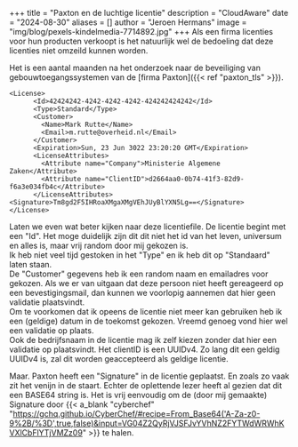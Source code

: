 +++
title = "Paxton en de luchtige licentie"
description = "CloudAware"
date = "2024-08-30"
aliases = []
author = "Jeroen Hermans"
image = "img/blog/pexels-kindelmedia-7714892.jpg"
+++
Als een firma licenties voor hun producten verkoopt is het natuurlijk wel de bedoeling dat deze licenties niet omzeild
kunnen worden.
<!--more-->
Het is een aantal maanden na het onderzoek naar de beveiliging van gebouwtoegangssystemen van de [firma Paxton]({{< ref "paxton_tls" >}}).






    <License>
          <Id>42424242-4242-4242-4242-424242424242</Id>
          <Type>Standard</Type>
          <Customer>
            <Name>Mark Rutte</Name>
            <Email>m.rutte@overheid.nl</Email>
          </Customer>
          <Expiration>Sun, 23 Jun 3022 23:20:20 GMT</Expiration>
          <LicenseAttributes>
            <Attribute name="Company">Ministerie Algemene Zaken</Attribute>
            <Attribute name="ClientID">d2664aa0-0b74-41f3-82d9-f6a3e034fb4c</Attribute>
          </LicenseAttributes>
    <Signature>Tm8gd2F5IHRoaXMgaXMgVEhJUyBlYXN5Lg==</Signature>
    </License> 

Laten we even wat beter kijken naar deze licentiefile. De licentie begint met een "Id". Het moge duidelijk zijn dit dit
niet het id van het leven, universum en alles is, maar vrij random door mij gekozen is.  
Ik heb niet veel tijd gestoken in het "Type" en ik heb dit op "Standaard" laten staan.  
De "Customer" gegevens heb ik een random naam en emailadres voor gekozen. Als we er van uitgaan dat deze persoon niet 
heeft gereageerd op een bevestigingsmail, dan kunnen we voorlopig aannemen dat hier geen validatie plaatsvindt.  
Om te voorkomen dat ik opeens de licentie niet meer kan gebruiken heb ik een (geldige) datum in de toekomst gekozen. 
Vreemd genoeg vond hier wel een validatie op plaats.  
Ook de bedrijfsnaam in de licentie mag ik zelf kiezen zonder dat hier een validatie op plaatsvindt. Het clientID is een 
UUIDv4. Zo lang dit een geldig UUIDv4 is, zal dit worden geaccepteerd als geldige licentie.  

Maar. Paxton heeft een "Signature" in de licentie geplaatst. En zoals zo vaak zit het venijn in de staart. Echter de
oplettende lezer heeft al gezien dat dit een BASE64 string is. Het is vrij eenvoudig om de (door mij gemaakte) Signature
door 
{{< a_blank "cyberchef" "https://gchq.github.io/CyberChef/#recipe=From_Base64('A-Za-z0-9%2B/%3D',true,false)&input=VG04Z2QyRjVJSFJvYVhNZ2FYTWdWRWhKVXlCbFlYTjVMZz09" >}}
te halen.













